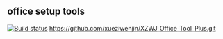 ## office setup tools

[![Build status](https://ci.appveyor.com/api/projects/status/vd94vwo79d2k8kij/branch/master?svg=true)](https://ci.appveyor.com/project/lsq/officetools/branch/master)
https://github.com/xueziwenjin/XZWJ_Office_Tool_Plus.git
